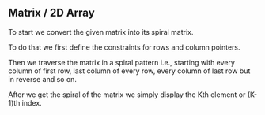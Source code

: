 ## Matrix / 2D Array

To start we convert the given matrix into its spiral matrix.

To do that we first define the constraints for rows and column pointers.

Then we traverse the matrix in a spiral pattern i.e., starting with every column of first row, last column of every row, every column of last row but in reverse and so on.

After we get the spiral of the matrix we simply display the Kth element or (K-1)th index.